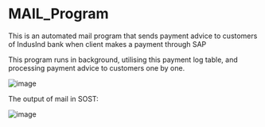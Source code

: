 # MAIL_Program
This is an automated mail program that sends payment advice to customers of IndusInd bank when client makes a payment through SAP 

This program runs in background, utilising this payment log table, and processing payment advice to customers one by one. 

![image](https://github.com/user-attachments/assets/2ce7c18f-5796-486a-b176-6f7b1a333a1e)


The output of mail in SOST:

![image](https://github.com/user-attachments/assets/e60dbbdc-d680-4b3c-96b0-d963af94f58b)

